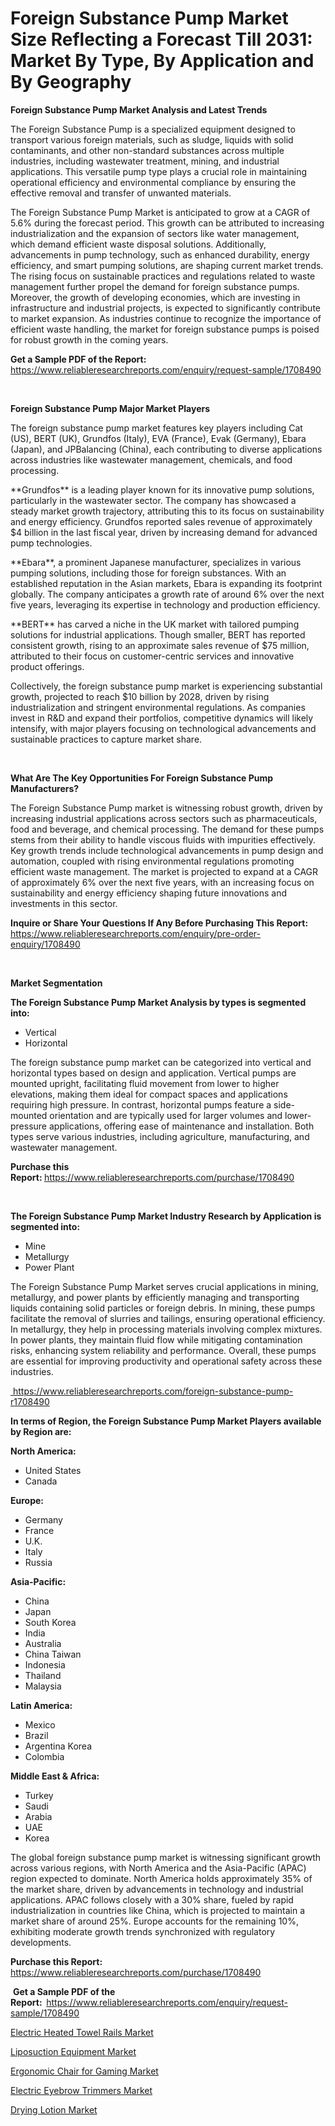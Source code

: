 <p><h1>Foreign Substance Pump Market Size Reflecting a Forecast Till 2031: Market By Type, By Application and By Geography</h1></p><p><strong>Foreign Substance Pump Market Analysis and Latest Trends</strong></p>
<p><p>The Foreign Substance Pump is a specialized equipment designed to transport various foreign materials, such as sludge, liquids with solid contaminants, and other non-standard substances across multiple industries, including wastewater treatment, mining, and industrial applications. This versatile pump type plays a crucial role in maintaining operational efficiency and environmental compliance by ensuring the effective removal and transfer of unwanted materials.</p><p>The Foreign Substance Pump Market is anticipated to grow at a CAGR of 5.6% during the forecast period. This growth can be attributed to increasing industrialization and the expansion of sectors like water management, which demand efficient waste disposal solutions. Additionally, advancements in pump technology, such as enhanced durability, energy efficiency, and smart pumping solutions, are shaping current market trends. The rising focus on sustainable practices and regulations related to waste management further propel the demand for foreign substance pumps. Moreover, the growth of developing economies, which are investing in infrastructure and industrial projects, is expected to significantly contribute to market expansion. As industries continue to recognize the importance of efficient waste handling, the market for foreign substance pumps is poised for robust growth in the coming years.</p></p>
<p><strong>Get a Sample PDF of the Report:&nbsp;</strong> <a href="https://www.reliableresearchreports.com/enquiry/request-sample/1708490?utm_campaign=1486&utm_medium=2&utm_source=Github&utm_content=ia&utm_term=21102024&utm_id=foreign-substance-pump">https://www.reliableresearchreports.com/enquiry/request-sample/1708490</a></p>
<p>&nbsp;</p>
<p><strong>Foreign Substance Pump Major Market Players</strong></p>
<p><p>The foreign substance pump market features key players including Cat (US), BERT (UK), Grundfos (Italy), EVA (France), Evak (Germany), Ebara (Japan), and JPBalancing (China), each contributing to diverse applications across industries like wastewater management, chemicals, and food processing.</p><p>**Grundfos** is a leading player known for its innovative pump solutions, particularly in the wastewater sector. The company has showcased a steady market growth trajectory, attributing this to its focus on sustainability and energy efficiency. Grundfos reported sales revenue of approximately $4 billion in the last fiscal year, driven by increasing demand for advanced pump technologies.</p><p>**Ebara**, a prominent Japanese manufacturer, specializes in various pumping solutions, including those for foreign substances. With an established reputation in the Asian markets, Ebara is expanding its footprint globally. The company anticipates a growth rate of around 6% over the next five years, leveraging its expertise in technology and production efficiency.</p><p>**BERT** has carved a niche in the UK market with tailored pumping solutions for industrial applications. Though smaller, BERT has reported consistent growth, rising to an approximate sales revenue of $75 million, attributed to their focus on customer-centric services and innovative product offerings.</p><p>Collectively, the foreign substance pump market is experiencing substantial growth, projected to reach $10 billion by 2028, driven by rising industrialization and stringent environmental regulations. As companies invest in R&D and expand their portfolios, competitive dynamics will likely intensify, with major players focusing on technological advancements and sustainable practices to capture market share.</p></p>
<p>&nbsp;</p>
<p><strong>What Are The Key Opportunities For Foreign Substance Pump Manufacturers?</strong></p>
<p><p>The Foreign Substance Pump market is witnessing robust growth, driven by increasing industrial applications across sectors such as pharmaceuticals, food and beverage, and chemical processing. The demand for these pumps stems from their ability to handle viscous fluids with impurities effectively. Key growth trends include technological advancements in pump design and automation, coupled with rising environmental regulations promoting efficient waste management. The market is projected to expand at a CAGR of approximately 6% over the next five years, with an increasing focus on sustainability and energy efficiency shaping future innovations and investments in this sector.</p></p>
<p><strong>Inquire or Share Your Questions If Any Before Purchasing This Report:</strong> <a href="https://www.reliableresearchreports.com/enquiry/pre-order-enquiry/1708490?utm_campaign=1486&utm_medium=2&utm_source=Github&utm_content=ia&utm_term=21102024&utm_id=foreign-substance-pump">https://www.reliableresearchreports.com/enquiry/pre-order-enquiry/1708490</a></p>
<p>&nbsp;</p>
<p><strong>Market Segmentation</strong></p>
<p><strong>The Foreign Substance Pump Market Analysis by types is segmented into:</strong></p>
<p><ul><li>Vertical</li><li>Horizontal</li></ul></p>
<p><p>The foreign substance pump market can be categorized into vertical and horizontal types based on design and application. Vertical pumps are mounted upright, facilitating fluid movement from lower to higher elevations, making them ideal for compact spaces and applications requiring high pressure. In contrast, horizontal pumps feature a side-mounted orientation and are typically used for larger volumes and lower-pressure applications, offering ease of maintenance and installation. Both types serve various industries, including agriculture, manufacturing, and wastewater management.</p></p>
<p><strong>Purchase this Report:&nbsp;</strong><a href="https://www.reliableresearchreports.com/purchase/1708490?utm_campaign=1486&utm_medium=2&utm_source=Github&utm_content=ia&utm_term=21102024&utm_id=foreign-substance-pump">https://www.reliableresearchreports.com/purchase/1708490</a></p>
<p>&nbsp;</p>
<p><strong>The Foreign Substance Pump Market Industry Research by Application is segmented into:</strong></p>
<p><ul><li>Mine</li><li>Metallurgy</li><li>Power Plant</li></ul></p>
<p><p>The Foreign Substance Pump Market serves crucial applications in mining, metallurgy, and power plants by efficiently managing and transporting liquids containing solid particles or foreign debris. In mining, these pumps facilitate the removal of slurries and tailings, ensuring operational efficiency. In metallurgy, they help in processing materials involving complex mixtures. In power plants, they maintain fluid flow while mitigating contamination risks, enhancing system reliability and performance. Overall, these pumps are essential for improving productivity and operational safety across these industries.</p></p>
<p><a href="https://www.reliableresearchreports.com/foreign-substance-pump-r1708490?utm_campaign=1486&utm_medium=2&utm_source=Github&utm_content=ia&utm_term=21102024&utm_id=foreign-substance-pump">&nbsp;https://www.reliableresearchreports.com/foreign-substance-pump-r1708490</a></p>
<p><strong>In terms of Region, the Foreign Substance Pump Market Players available by Region are:</strong></p>
<p>
    <p> <strong> North America: </strong>
        <ul>
            <li>United States</li>
            <li>Canada</li>
        </ul>
        </p> 
    <p> <strong> Europe: </strong>
        <ul>
            <li>Germany</li>
            <li>France</li>
            <li>U.K.</li>
            <li>Italy</li>
            <li>Russia</li>
        </ul>
        </p> 
    <p> <strong> Asia-Pacific: </strong>
        <ul>
            <li>China</li>
            <li>Japan</li>
            <li>South Korea</li>
            <li>India</li>
            <li>Australia</li>
            <li>China Taiwan</li>
            <li>Indonesia</li>
            <li>Thailand</li>
            <li>Malaysia</li>
        </ul>
        </p> 
    <p> <strong> Latin America: </strong>
        <ul>
            <li>Mexico</li>
            <li>Brazil</li>
            <li>Argentina Korea</li>
            <li>Colombia</li>
        </ul>
        </p> 
    <p> <strong> Middle East & Africa: </strong>
        <ul>
            <li>Turkey</li>
            <li>Saudi</li>
            <li>Arabia</li>
            <li>UAE</li>
            <li>Korea</li>
        </ul>
    </p>
    </p>
<p><p>The global foreign substance pump market is witnessing significant growth across various regions, with North America and the Asia-Pacific (APAC) region expected to dominate. North America holds approximately 35% of the market share, driven by advancements in technology and industrial applications. APAC follows closely with a 30% share, fueled by rapid industrialization in countries like China, which is projected to maintain a market share of around 25%. Europe accounts for the remaining 10%, exhibiting moderate growth trends synchronized with regulatory developments.</p></p>
<p><strong>Purchase this Report: </strong><a href="https://www.reliableresearchreports.com/purchase/1708490?utm_campaign=1486&utm_medium=2&utm_source=Github&utm_content=ia&utm_term=21102024&utm_id=foreign-substance-pump">https://www.reliableresearchreports.com/purchase/1708490</a></p>
<p>&nbsp;<strong>Get a Sample PDF of the Report:&nbsp;&nbsp;</strong><a href="https://www.reliableresearchreports.com/enquiry/request-sample/1708490?utm_campaign=1486&utm_medium=2&utm_source=Github&utm_content=ia&utm_term=21102024&utm_id=foreign-substance-pump">https://www.reliableresearchreports.com/enquiry/request-sample/1708490</a></p>
<p><strong></strong></p>
<p><p><a href="https://www.linkedin.com/pulse/electric-heated-towel-rails-market-penetration-strategies-untapped-ss6cc?utm_campaign=1486&utm_medium=2&utm_source=Github&utm_content=ia&utm_term=21102024&utm_id=foreign-substance-pump">Electric Heated Towel Rails Market</a></p><p><a href="https://www.linkedin.com/pulse/decoding-liposuction-equipment-industry-dynamics-strategic-imperatives-m1whc?utm_campaign=1486&utm_medium=2&utm_source=Github&utm_content=ia&utm_term=21102024&utm_id=foreign-substance-pump">Liposuction Equipment Market</a></p><p><a href="https://www.linkedin.com/pulse/future-innovation-global-ergonomic-chair-gaming-market-growth-9wgsc?utm_campaign=1486&utm_medium=2&utm_source=Github&utm_content=ia&utm_term=21102024&utm_id=foreign-substance-pump">Ergonomic Chair for Gaming Market</a></p><p><a href="https://www.linkedin.com/pulse/electric-eyebrow-trimmers-spectrum-usage-patterns-sector-evolution-ipfoc?utm_campaign=1486&utm_medium=2&utm_source=Github&utm_content=ia&utm_term=21102024&utm_id=foreign-substance-pump">Electric Eyebrow Trimmers Market</a></p><p><a href="https://www.linkedin.com/pulse/charting-future-comprehensive-analysis-global-drying-lotion-ghxwc?utm_campaign=1486&utm_medium=2&utm_source=Github&utm_content=ia&utm_term=21102024&utm_id=foreign-substance-pump">Drying Lotion Market</a></p></p>